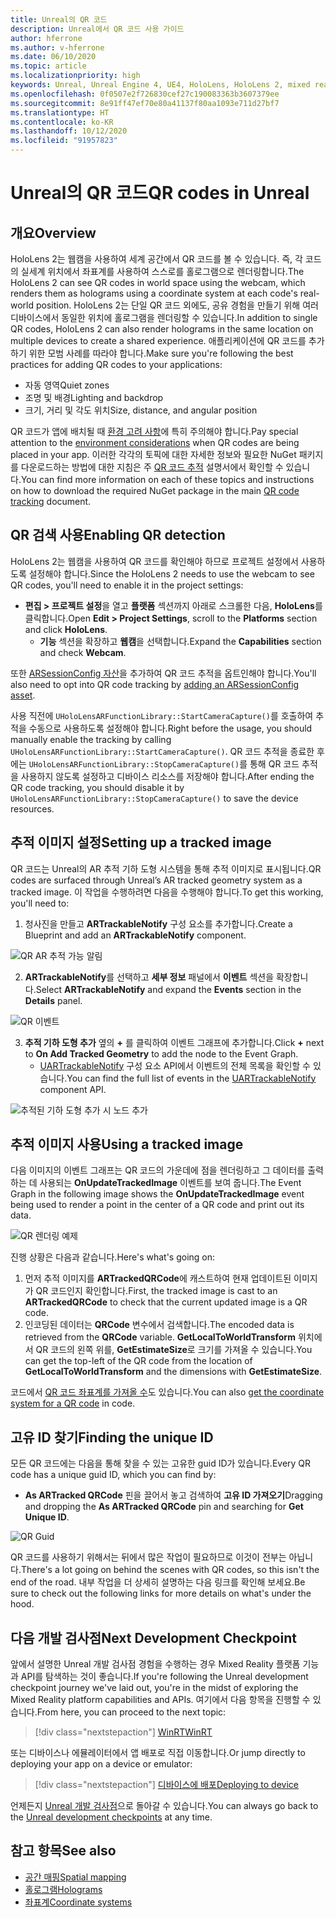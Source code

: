 ```yaml
---
title: Unreal의 QR 코드
description: Unreal에서 QR 코드 사용 가이드
author: hferrone
ms.author: v-hferrone
ms.date: 06/10/2020
ms.topic: article
ms.localizationpriority: high
keywords: Unreal, Unreal Engine 4, UE4, HoloLens, HoloLens 2, mixed reality, 개발, 기능, 설명서, 가이드, 홀로그램, qr 코드
ms.openlocfilehash: 0f0507e2f726830cef27c190083363b3607379ee
ms.sourcegitcommit: 8e91ff47ef70e80a41137f80aa1093e711d27bf7
ms.translationtype: HT
ms.contentlocale: ko-KR
ms.lasthandoff: 10/12/2020
ms.locfileid: "91957823"
---
```

# <a name="qr-codes-in-unreal"></a><span data-ttu-id="36a6b-104">Unreal의 QR 코드</span><span class="sxs-lookup"><span data-stu-id="36a6b-104">QR codes in Unreal</span></span>

## <a name="overview"></a><span data-ttu-id="36a6b-105">개요</span><span class="sxs-lookup"><span data-stu-id="36a6b-105">Overview</span></span>

<span data-ttu-id="36a6b-106">HoloLens 2는 웹캠을 사용하여 세계 공간에서 QR 코드를 볼 수 있습니다. 즉, 각 코드의 실세계 위치에서 좌표계를 사용하여 스스로를 홀로그램으로 렌더링합니다.</span><span class="sxs-lookup"><span data-stu-id="36a6b-106">The HoloLens 2 can see QR codes in world space using the webcam, which renders them as holograms using a coordinate system at each code's real-world position.</span></span>  <span data-ttu-id="36a6b-107">HoloLens 2는 단일 QR 코드 외에도, 공유 경험을 만들기 위해 여러 디바이스에서 동일한 위치에 홀로그램을 렌더링할 수 있습니다.</span><span class="sxs-lookup"><span data-stu-id="36a6b-107">In addition to single QR codes, HoloLens 2 can also render holograms in the same location on multiple devices to create a shared experience.</span></span> <span data-ttu-id="36a6b-108">애플리케이션에 QR 코드를 추가하기 위한 모범 사례를 따라야 합니다.</span><span class="sxs-lookup"><span data-stu-id="36a6b-108">Make sure you're following the best practices for adding QR codes to your applications:</span></span>

- <span data-ttu-id="36a6b-109">자동 영역</span><span class="sxs-lookup"><span data-stu-id="36a6b-109">Quiet zones</span></span>
- <span data-ttu-id="36a6b-110">조명 및 배경</span><span class="sxs-lookup"><span data-stu-id="36a6b-110">Lighting and backdrop</span></span>
- <span data-ttu-id="36a6b-111">크기, 거리 및 각도 위치</span><span class="sxs-lookup"><span data-stu-id="36a6b-111">Size, distance, and angular position</span></span>

<span data-ttu-id="36a6b-112">QR 코드가 앱에 배치될 때 [환경 고려 사항](../../environment-considerations-for-hololens.md)에 특히 주의해야 합니다.</span><span class="sxs-lookup"><span data-stu-id="36a6b-112">Pay special attention to the [environment considerations](../../environment-considerations-for-hololens.md) when QR codes are being placed in your app.</span></span> <span data-ttu-id="36a6b-113">이러한 각각의 토픽에 대한 자세한 정보와 필요한 NuGet 패키지를 다운로드하는 방법에 대한 지침은 주 [QR 코드 추적](../platform-capabilities-and-apis/qr-code-tracking.md) 설명서에서 확인할 수 있습니다.</span><span class="sxs-lookup"><span data-stu-id="36a6b-113">You can find more information on each of these topics and instructions on how to download the required NuGet package in the main [QR code tracking](../platform-capabilities-and-apis/qr-code-tracking.md) document.</span></span>

## <a name="enabling-qr-detection"></a><span data-ttu-id="36a6b-114">QR 검색 사용</span><span class="sxs-lookup"><span data-stu-id="36a6b-114">Enabling QR detection</span></span>
<span data-ttu-id="36a6b-115">HoloLens 2는 웹캠을 사용하여 QR 코드를 확인해야 하므로 프로젝트 설정에서 사용하도록 설정해야 합니다.</span><span class="sxs-lookup"><span data-stu-id="36a6b-115">Since the HoloLens 2 needs to use the webcam to see QR codes, you'll need to enable it in the project settings:</span></span>
- <span data-ttu-id="36a6b-116">**편집 > 프로젝트 설정**을 열고 **플랫폼** 섹션까지 아래로 스크롤한 다음, **HoloLens**를 클릭합니다.</span><span class="sxs-lookup"><span data-stu-id="36a6b-116">Open **Edit > Project Settings**, scroll to the **Platforms** section and click **HoloLens**.</span></span>
    + <span data-ttu-id="36a6b-117">**기능** 섹션을 확장하고 **웹캠**을 선택합니다.</span><span class="sxs-lookup"><span data-stu-id="36a6b-117">Expand the **Capabilities** section and check **Webcam**.</span></span>  

<span data-ttu-id="36a6b-118">또한 [ARSessionConfig 자산](https://docs.microsoft.com/windows/mixed-reality/unreal-uxt-ch3#adding-the-session-asset)을 추가하여 QR 코드 추적을 옵트인해야 합니다.</span><span class="sxs-lookup"><span data-stu-id="36a6b-118">You'll also need to opt into QR code tracking by [adding an ARSessionConfig asset](https://docs.microsoft.com/windows/mixed-reality/unreal-uxt-ch3#adding-the-session-asset).</span></span>

<span data-ttu-id="36a6b-119">사용 직전에 `UHoloLensARFunctionLibrary::StartCameraCapture()`를 호출하여 추적을 수동으로 사용하도록 설정해야 합니다.</span><span class="sxs-lookup"><span data-stu-id="36a6b-119">Right before the usage, you should manually enable the tracking by calling `UHoloLensARFunctionLibrary::StartCameraCapture()`.</span></span> <span data-ttu-id="36a6b-120">QR 코드 추적을 종료한 후에는 `UHoloLensARFunctionLibrary::StopCameraCapture()`를 통해 QR 코드 추적을 사용하지 않도록 설정하고 디바이스 리소스를 저장해야 합니다.</span><span class="sxs-lookup"><span data-stu-id="36a6b-120">After ending the QR code tracking, you should disable it by `UHoloLensARFunctionLibrary::StopCameraCapture()` to save the device resources.</span></span>

## <a name="setting-up-a-tracked-image"></a><span data-ttu-id="36a6b-121">추적 이미지 설정</span><span class="sxs-lookup"><span data-stu-id="36a6b-121">Setting up a tracked image</span></span>

<span data-ttu-id="36a6b-122">QR 코드는 Unreal의 AR 추적 기하 도형 시스템을 통해 추적 이미지로 표시됩니다.</span><span class="sxs-lookup"><span data-stu-id="36a6b-122">QR codes are surfaced through Unreal’s AR tracked geometry system as a tracked image.</span></span> <span data-ttu-id="36a6b-123">이 작업을 수행하려면 다음을 수행해야 합니다.</span><span class="sxs-lookup"><span data-stu-id="36a6b-123">To get this working, you'll need to:</span></span>
1. <span data-ttu-id="36a6b-124">청사진을 만들고 **ARTrackableNotify** 구성 요소를 추가합니다.</span><span class="sxs-lookup"><span data-stu-id="36a6b-124">Create a Blueprint and add an **ARTrackableNotify** component.</span></span>

![QR AR 추적 가능 알림](images/unreal-spatialmapping-artrackablenotify.PNG)

2. <span data-ttu-id="36a6b-126">**ARTrackableNotify**를 선택하고 **세부 정보** 패널에서 **이벤트** 섹션을 확장합니다.</span><span class="sxs-lookup"><span data-stu-id="36a6b-126">Select **ARTrackableNotify** and expand the **Events** section in the **Details** panel.</span></span>

![QR 이벤트](images/unreal-spatialmapping-events.PNG)

3. <span data-ttu-id="36a6b-128">**추적 기하 도형 추가** 옆의 **+** 를 클릭하여 이벤트 그래프에 추가합니다.</span><span class="sxs-lookup"><span data-stu-id="36a6b-128">Click **+** next to **On Add Tracked Geometry** to add the node to the Event Graph.</span></span>
    - <span data-ttu-id="36a6b-129">[UARTrackableNotify](https://docs.unrealengine.com/API/Runtime/AugmentedReality/UARTrackableNotifyComponent/index.html) 구성 요소 API에서 이벤트의 전체 목록을 확인할 수 있습니다.</span><span class="sxs-lookup"><span data-stu-id="36a6b-129">You can find the full list of events in the [UARTrackableNotify](https://docs.unrealengine.com/API/Runtime/AugmentedReality/UARTrackableNotifyComponent/index.html) component API.</span></span>

![추적된 기하 도형 추가 시 노드 추가](images/unreal-qr-codes-tracked-geometry.png)

## <a name="using-a-tracked-image"></a><span data-ttu-id="36a6b-131">추적 이미지 사용</span><span class="sxs-lookup"><span data-stu-id="36a6b-131">Using a tracked image</span></span>
<span data-ttu-id="36a6b-132">다음 이미지의 이벤트 그래프는 QR 코드의 가운데에 점을 렌더링하고 그 데이터를 출력하는 데 사용되는 **OnUpdateTrackedImage** 이벤트를 보여 줍니다.</span><span class="sxs-lookup"><span data-stu-id="36a6b-132">The Event Graph in the following image shows the **OnUpdateTrackedImage** event being used to render a point in the center of a QR code and print out its data.</span></span>

![QR 렌더링 예제](images/unreal-qr-render.PNG)

<span data-ttu-id="36a6b-134">진행 상황은 다음과 같습니다.</span><span class="sxs-lookup"><span data-stu-id="36a6b-134">Here's what's going on:</span></span>
1. <span data-ttu-id="36a6b-135">먼저 추적 이미지를 **ARTrackedQRCode**에 캐스트하여 현재 업데이트된 이미지가 QR 코드인지 확인합니다.</span><span class="sxs-lookup"><span data-stu-id="36a6b-135">First, the tracked image is cast to an **ARTrackedQRCode** to check that the current updated image is a QR code.</span></span>  
2. <span data-ttu-id="36a6b-136">인코딩된 데이터는 **QRCode** 변수에서 검색합니다.</span><span class="sxs-lookup"><span data-stu-id="36a6b-136">The encoded data is retrieved from the **QRCode** variable.</span></span> <span data-ttu-id="36a6b-137">**GetLocalToWorldTransform** 위치에서 QR 코드의 왼쪽 위를, **GetEstimateSize**로 크기를 가져올 수 있습니다.</span><span class="sxs-lookup"><span data-stu-id="36a6b-137">You can get the top-left of the QR code from the location of **GetLocalToWorldTransform** and the dimensions with **GetEstimateSize**.</span></span>

<span data-ttu-id="36a6b-138">코드에서 [QR 코드 좌표계를 가져올 수](https://docs.microsoft.com/windows/mixed-reality/qr-code-tracking#getting-the-coordinate-system-for-a-qr-code)도 있습니다.</span><span class="sxs-lookup"><span data-stu-id="36a6b-138">You can also [get the coordinate system for a QR code](https://docs.microsoft.com/windows/mixed-reality/qr-code-tracking#getting-the-coordinate-system-for-a-qr-code) in code.</span></span>

## <a name="finding-the-unique-id"></a><span data-ttu-id="36a6b-139">고유 ID 찾기</span><span class="sxs-lookup"><span data-stu-id="36a6b-139">Finding the unique ID</span></span>
<span data-ttu-id="36a6b-140">모든 QR 코드에는 다음을 통해 찾을 수 있는 고유한 guid ID가 있습니다.</span><span class="sxs-lookup"><span data-stu-id="36a6b-140">Every QR code has a unique guid ID, which you can find by:</span></span>
- <span data-ttu-id="36a6b-141">**As ARTracked QRCode** 핀을 끌어서 놓고 검색하여 **고유 ID 가져오기**</span><span class="sxs-lookup"><span data-stu-id="36a6b-141">Dragging and dropping the **As ARTracked QRCode**  pin and searching for **Get Unique ID**.</span></span>

![QR Guid](images/unreal-qr-guid.PNG)

<span data-ttu-id="36a6b-143">QR 코드를 사용하기 위해서는 뒤에서 많은 작업이 필요하므로 이것이 전부는 아닙니다.</span><span class="sxs-lookup"><span data-stu-id="36a6b-143">There's a lot going on behind the scenes with QR codes, so this isn't the end of the road.</span></span> <span data-ttu-id="36a6b-144">내부 작업을 더 상세히 설명하는 다음 링크를 확인해 보세요.</span><span class="sxs-lookup"><span data-stu-id="36a6b-144">Be sure to check out the following links for more details on what's under the hood.</span></span>

## <a name="next-development-checkpoint"></a><span data-ttu-id="36a6b-145">다음 개발 검사점</span><span class="sxs-lookup"><span data-stu-id="36a6b-145">Next Development Checkpoint</span></span>

<span data-ttu-id="36a6b-146">앞에서 설명한 Unreal 개발 검사점 경험을 수행하는 경우 Mixed Reality 플랫폼 기능과 API를 탐색하는 것이 좋습니다.</span><span class="sxs-lookup"><span data-stu-id="36a6b-146">If you're following the Unreal development checkpoint journey we've laid out, you're in the midst of exploring the Mixed Reality platform capabilities and APIs.</span></span> <span data-ttu-id="36a6b-147">여기에서 다음 항목을 진행할 수 있습니다.</span><span class="sxs-lookup"><span data-stu-id="36a6b-147">From here, you can proceed to the next topic:</span></span>

> [!div class="nextstepaction"]
> [<span data-ttu-id="36a6b-148">WinRT</span><span class="sxs-lookup"><span data-stu-id="36a6b-148">WinRT</span></span>](unreal-winRT.md)

<span data-ttu-id="36a6b-149">또는 디바이스나 에뮬레이터에서 앱 배포로 직접 이동합니다.</span><span class="sxs-lookup"><span data-stu-id="36a6b-149">Or jump directly to deploying your app on a device or emulator:</span></span>

> [!div class="nextstepaction"]
> [<span data-ttu-id="36a6b-150">디바이스에 배포</span><span class="sxs-lookup"><span data-stu-id="36a6b-150">Deploying to device</span></span>](unreal-deploying.md)

<span data-ttu-id="36a6b-151">언제든지 [Unreal 개발 검사점](unreal-development-overview.md#3-platform-capabilities-and-apis)으로 돌아갈 수 있습니다.</span><span class="sxs-lookup"><span data-stu-id="36a6b-151">You can always go back to the [Unreal development checkpoints](unreal-development-overview.md#3-platform-capabilities-and-apis) at any time.</span></span>

## <a name="see-also"></a><span data-ttu-id="36a6b-152">참고 항목</span><span class="sxs-lookup"><span data-stu-id="36a6b-152">See also</span></span>
* [<span data-ttu-id="36a6b-153">공간 매핑</span><span class="sxs-lookup"><span data-stu-id="36a6b-153">Spatial mapping</span></span>](../../design/spatial-mapping.md)
* [<span data-ttu-id="36a6b-154">홀로그램</span><span class="sxs-lookup"><span data-stu-id="36a6b-154">Holograms</span></span>](../../discover/hologram.md)
* [<span data-ttu-id="36a6b-155">좌표계</span><span class="sxs-lookup"><span data-stu-id="36a6b-155">Coordinate systems</span></span>](../../design/coordinate-systems.md)
